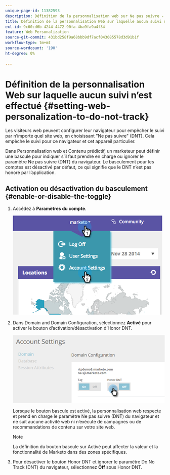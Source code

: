 ```yaml
---
unique-page-id: 11382593
description: Définition de la personnalisation web sur Ne pas suivre - Documents Marketo - Documentation du produit
title: Définition de la personnalisation Web sur laquelle aucun suivi n’est effectué
exl-id: 9c60cd6b-4244-4472-90fa-4ba9fa9a4f34
feature: Web Personalization
source-git-commit: 431bd258f9a68bbb9df7acf043085578d3d91b1f
workflow-type: tm+mt
source-wordcount: '190'
ht-degree: 0%

---
```


# Définition de la personnalisation Web sur laquelle aucun suivi n’est effectué {#setting-web-personalization-to-do-not-track}

Les visiteurs web peuvent configurer leur navigateur pour empêcher le suivi par n’importe quel site web, en choisissant &quot;Ne pas suivre&quot; (DNT). Cela empêche le suivi pour ce navigateur et cet appareil particulier.

Dans Personnalisation web et Contenu prédictif, un marketeur peut définir une bascule pour indiquer s’il faut prendre en charge ou ignorer le paramètre Ne pas suivre (DNT) du navigateur. Le basculement pour les comptes est désactivé par défaut, ce qui signifie que le DNT n’est pas honoré par l’application.

## Activation ou désactivation du basculement {#enable-or-disable-the-toggle}

1. Accédez à **Paramètres du compte**.

   ![](assets/image2014-12-1-23-3a3-3a12.png)

1. Dans Domain and Domain Configuration, sélectionnez **Activé** pour activer le bouton d’activation/désactivation d’Honor DNT.

   ![](assets/two-1.png)

   Lorsque le bouton bascule est activé, la personnalisation web respecte et prend en charge le paramètre Ne pas suivre (DNT) du navigateur et ne suit aucune activité web ni n’exécute de campagnes ou de recommandations de contenu sur votre site web.

   >[!NOTE]
   >
   >La définition du bouton bascule sur Activé peut affecter la valeur et la fonctionnalité de Marketo dans des zones spécifiques.

1. Pour désactiver le bouton Honor DNT et ignorer le paramètre Do No Track (DNT) du navigateur, sélectionnez **Off** sous Honor DNT.
